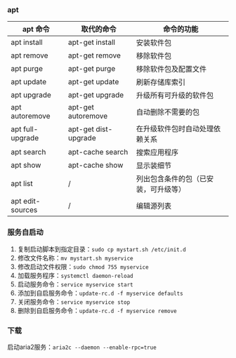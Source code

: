 ### apt
|apt 命令|取代的命令|命令的功能|
|---|---|---|
|apt install|apt-get install|安装软件包|
|apt remove|apt-get remove|移除软件包|
|apt purge|apt-get purge|移除软件包及配置文件|
|apt update|apt-get update|刷新存储库索引|
|apt upgrade|apt-get upgrade|升级所有可升级的软件包|
|apt autoremove|apt-get autoremove|自动删除不需要的包|
|apt full-upgrade|apt-get dist-upgrade|在升级软件包时自动处理依赖关系|
|apt search|apt-cache search|搜索应用程序|
|apt show|apt-cache show|显示装细节|
|apt list|/|列出包含条件的包（已安装，可升级等）|
|apt edit-sources|/|编辑源列表|

### 服务自启动
1. 复制启动脚本到指定目录：`sudo cp mystart.sh /etc/init.d`
2. 修改文件名称：`mv mystart.sh myservice`
1. 修改启动文件权限：`sudo chmod 755 myservice`
3. 加载服务程序：`systemctl daemon-reload`
2. 启动服务命令：`service myservice start`
3. 添加到自启服务命令：`update-rc.d -f myservice defaults`
4. 关闭服务命令：`service myservice stop`
5. 删除到自启服务命令：`update-rc.d -f myservice remove`

### 下载
启动aria2服务：`aria2c --daemon --enable-rpc=true`